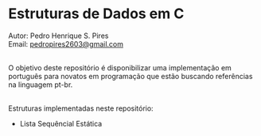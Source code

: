 # Estruturas de Dados em C

Autor: Pedro Henrique S. Pires <br/>
Email: pedropires2603@gmail.com <br/><br/>

O objetivo deste repositório é disponibilizar uma implementação em português para novatos em
programação que estão buscando referências na linguagem pt-br. <br/><br/>

Estruturas implementadas neste repositório:<br/>
* Lista Sequêncial Estática